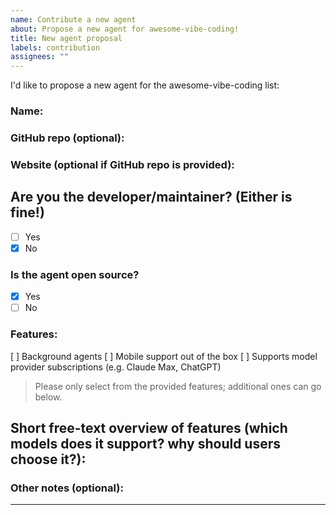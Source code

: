 ```yaml
---
name: Contribute a new agent
about: Propose a new agent for awesome-vibe-coding!
title: New agent proposal
labels: contribution
assignees: ""
---
```


I'd like to propose a new agent for the awesome-vibe-coding list:

### Name: <agent name>

### GitHub repo (optional):

### Website (optional if GitHub repo is provided):

## Are you the developer/maintainer? (Either is fine!)

- [ ] Yes
- [x] No

### Is the agent open source?

- [x] Yes
- [ ] No

### Features:

[ ] Background agents
[ ] Mobile support out of the box
[ ] Supports model provider subscriptions (e.g. Claude Max, ChatGPT)

> Please only select from the provided features; additional ones can go below.

## Short free-text overview of features (which models does it support? why should users choose it?):

<features>

<!-- e.g.
OpenCode is an open source terminal-based agent which supports 75+ LLM providers and integrates with IDEs including Cursor and VS Code
-->

### Other notes (optional):

<notes>

---

<!--
 - Contributions should be fully functioning
 - Your contribution will be edited by our AI agents, and may be moved to a different category
-->
